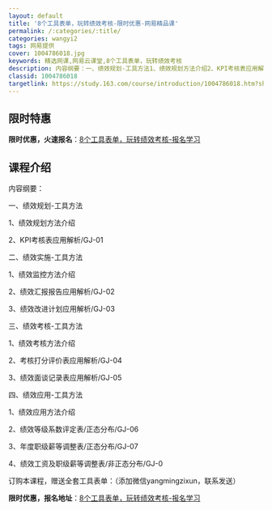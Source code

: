```yaml
---
layout: default
title: '8个工具表单，玩转绩效考核-限时优惠-网易精品课'
permalink: /:categories/:title/
categories: wangyi2
tags: 网易提供
cover: 1004786018.jpg
keywords: 精选网课,网易云课堂,8个工具表单，玩转绩效考核
description: 内容纲要：一、绩效规划-工具方法1、绩效规划方法介绍2、KPI考核表应用解析/GJ-01二、绩效实施-工具方法1、绩效监
classid: 1004786018
targetlink: https://study.163.com/course/introduction/1004786018.htm?share=1&shareId=1025206652&utm_campaign=share&utm_medium=iphoneShare&utm_source=&utm_u=1025206652
---
```


## 限时特惠

**限时优惠，火速报名**：[8个工具表单，玩转绩效考核-报名学习](https://study.163.com/course/introduction/1004786018.htm?share=1&shareId=1025206652&utm_campaign=share&utm_medium=iphoneShare&utm_source=&utm_u=1025206652)

## 课程介绍

内容纲要：

一、绩效规划-工具方法

1、绩效规划方法介绍

2、KPI考核表应用解析/GJ-01

 

二、绩效实施-工具方法

1、绩效监控方法介绍

2、绩效汇报报告应用解析/GJ-02

3、绩效改进计划应用解析/GJ-03

 

三、绩效考核-工具方法

1、绩效考核方法介绍

2、考核打分评价表应用解析/GJ-04

3、绩效面谈记录表应用解析/GJ-05

 

四、绩效应用-工具方法

1、绩效应用方法介绍

2、绩效等级系数评定表/正态分布/GJ-06

3、年度职级薪等调整表/正态分布/GJ-07

4、绩效工资及职级薪等调整表/非正态分布/GJ-0



订购本课程，赠送全套工具表单：（添加微信yangmingzixun，联系发送）

**限时优惠，报名地址**：[8个工具表单，玩转绩效考核-报名学习](https://study.163.com/course/introduction/1004786018.htm?share=1&shareId=1025206652&utm_campaign=share&utm_medium=iphoneShare&utm_source=&utm_u=1025206652)

